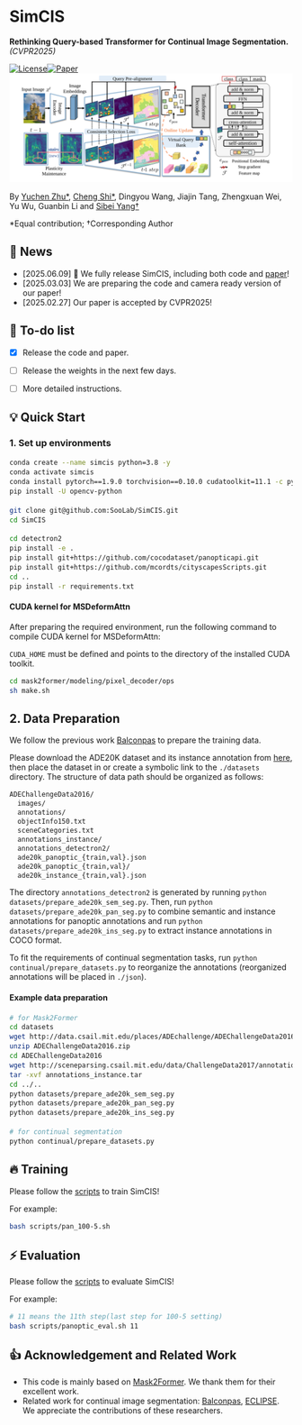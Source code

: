 # SimCIS

**Rethinking Query-based Transformer for Continual Image Segmentation.** *(CVPR2025)*

[![License](https://img.shields.io/badge/License-MIT-blue.svg?style=flat-square)](LICENSE)[![Paper](https://badgen.net/badge/icon/arXiv?icon=awesome&label&color=red&style=flat-square)](./assets/CVPR_2025_SimCIS.pdf)
![SimCLS](assets/framework.svg)

By [Yuchen Zhu*](https://github.com/ZhuYuChenNO1), [Cheng Shi*](https://chengshiest.github.io/),  Dingyou Wang, Jiajin Tang, Zhengxuan Wei, Yu Wu, Guanbin Li and [Sibei Yang†](https://faculty.sist.shanghaitech.edu.cn/yangsibei/)

*Equal contribution; †Corresponding Author

## 📣 News

* [2025.06.09] 🤗 We fully release SimCIS, including both code and [paper](./assets/CVPR_2025_SimCIS.pdf)!
* [2025.03.03] We are preparing the code and camera ready version of our paper!
* [2025.02.27] Our paper is accepted by CVPR2025!


## 📝 To-do list

- [x] Release the code and paper.
- [ ] Release the weights in the next few days.
- [ ] More detailed instructions.


## 💡 Quick Start
### 1. Set up environments

```bash
conda create --name simcis python=3.8 -y
conda activate simcis
conda install pytorch==1.9.0 torchvision==0.10.0 cudatoolkit=11.1 -c pytorch -c nvidia
pip install -U opencv-python

git clone git@github.com:SooLab/SimCIS.git
cd SimCIS

cd detectron2
pip install -e .
pip install git+https://github.com/cocodataset/panopticapi.git
pip install git+https://github.com/mcordts/cityscapesScripts.git
cd ..
pip install -r requirements.txt

```

#### CUDA kernel for MSDeformAttn
After preparing the required environment, run the following command to compile CUDA kernel for MSDeformAttn:

`CUDA_HOME` must be defined and points to the directory of the installed CUDA toolkit.

```bash
cd mask2former/modeling/pixel_decoder/ops
sh make.sh
```

## 2. Data Preparation

We follow the previous work [Balconpas](https://github.com/jinpeng0528/BalConpas/tree/master) to prepare the training data. 

Please download the ADE20K dataset and its instance annotation from [here](http://sceneparsing.csail.mit.edu/), then place the dataset in or create a symbolic link to the `./datasets` directory. The structure of data path should be organized as follows:
```
ADEChallengeData2016/
  images/
  annotations/
  objectInfo150.txt
  sceneCategories.txt
  annotations_instance/
  annotations_detectron2/
  ade20k_panoptic_{train,val}.json
  ade20k_panoptic_{train,val}/
  ade20k_instance_{train,val}.json
```
The directory `annotations_detectron2` is generated by running `python datasets/prepare_ade20k_sem_seg.py`.
Then, run `python datasets/prepare_ade20k_pan_seg.py` to combine semantic and instance annotations for panoptic annotations and run `python datasets/prepare_ade20k_ins_seg.py` to extract instance annotations in COCO format.

To fit the requirements of continual segmentation tasks, run `python continual/prepare_datasets.py` to reorganize the annotations (reorganized annotations will be placed in `./json`).

#### Example data preparation
```bash
# for Mask2Former
cd datasets
wget http://data.csail.mit.edu/places/ADEchallenge/ADEChallengeData2016.zip
unzip ADEChallengeData2016.zip
cd ADEChallengeData2016
wget http://sceneparsing.csail.mit.edu/data/ChallengeData2017/annotations_instance.tar
tar -xvf annotations_instance.tar
cd ../..
python datasets/prepare_ade20k_sem_seg.py
python datasets/prepare_ade20k_pan_seg.py
python datasets/prepare_ade20k_ins_seg.py

# for continual segmentation
python continual/prepare_datasets.py
```

## 🔥 Training 
Please follow the [scripts](./scripts) to train SimCIS!

For example:

```bash
bash scripts/pan_100-5.sh
```

## ⚡️ Evaluation
Please follow the [scripts](./scripts) to evaluate SimCIS!

For example:

```bash
# 11 means the 11th step(last step for 100-5 setting)
bash scripts/panoptic_eval.sh 11
```

## 👍 Acknowledgement and Related Work
* This code is mainly based on [Mask2Former](https://github.com/facebookresearch/Mask2Former). We thank them for their excellent work.
* Related work for continual image segmentation: [Balconpas](https://github.com/jinpeng0528/BalConpas/tree/master), [ECLIPSE](https://github.com/clovaai/ECLIPSE). We appreciate the contributions of these researchers.